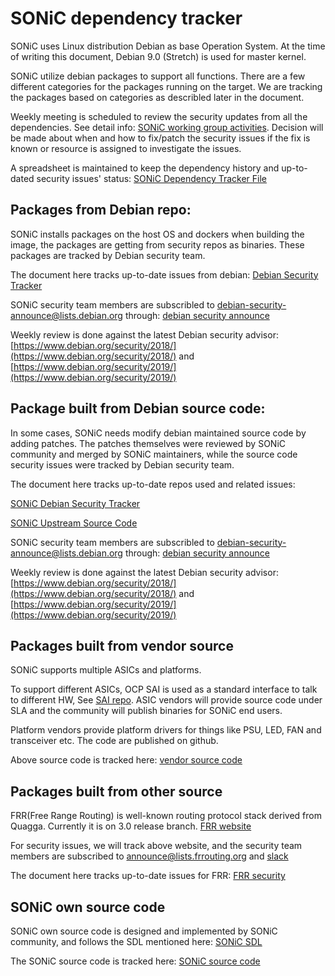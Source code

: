 # SONiC dependency tracker

SONiC uses Linux distribution Debian as base Operation System. At the time of writing this document, Debian 9.0 (Stretch) is used for master kernel.

SONiC utilize debian packages to support all functions. There are a few different categories for the packages running on the target. We are tracking the packages based on categories as describled later in the document.

Weekly meeting is scheduled to review the security updates from all the dependencies.  See detail info: [SONiC working group activities](https://github.com/Azure/sonic-security/wiki). Decision will be made about when and how to fix/patch the security issues if the fix is known or resource is assigned to investigate the issues.

A spreadsheet is maintained to keep the dependency history and up-to-dated security issues' status:
[SONiC Dependency Tracker File](https://docs.google.com/spreadsheets/d/1db5uvrd0ph_MBB43iHuNhnLb9klpU6e7NF6S0p3KmZ4/edit?usp=sharing)

## Packages from Debian repo:
SONiC installs packages on the host OS and dockers when building the image, the packages are getting from security repos as binaries. These packages are tracked by Debian security team.

The document here tracks up-to-date issues from debian:
[Debian Security Tracker](https://docs.google.com/spreadsheets/d/1db5uvrd0ph_MBB43iHuNhnLb9klpU6e7NF6S0p3KmZ4/edit#gid=0)

SONiC security team members are subscribled to debian-security-announce@lists.debian.org through:
[debian security announce](https://lists.debian.org/debian-security-announce/)

Weekly review is done against the latest Debian security advisor: 
[https://www.debian.org/security/2018/](https://www.debian.org/security/2018/) and [https://www.debian.org/security/2019/](https://www.debian.org/security/2019/)

## Package built from Debian source code:
In some cases, SONiC needs modify debian maintained source code by adding patches. The patches themselves were reviewed by SONiC community and merged by SONiC maintainers, while the source code security issues were tracked by Debian security team.

The document here tracks up-to-date repos used and related issues:

[SONiC Debian Security Tracker](https://docs.google.com/spreadsheets/d/1db5uvrd0ph_MBB43iHuNhnLb9klpU6e7NF6S0p3KmZ4/edit#gid=0)

[SONiC Upstream Source Code](https://docs.google.com/spreadsheets/d/1db5uvrd0ph_MBB43iHuNhnLb9klpU6e7NF6S0p3KmZ4/edit#gid=793990498)

SONiC security team members are subscribled to debian-security-announce@lists.debian.org through:
[debian security announce](https://lists.debian.org/debian-security-announce/)

Weekly review is done against the latest Debian security advisor:
[https://www.debian.org/security/2018/](https://www.debian.org/security/2018/) and [https://www.debian.org/security/2019/](https://www.debian.org/security/2019/)

## Packages built from vendor source
SONiC supports multiple ASICs and platforms.

To support different ASICs, OCP SAI is used as a standard interface to talk to different HW, See [SAI repo](https://github.com/opencomputeproject/SAI). ASIC vendors will provide source code under SLA and the community will publish binaries for SONiC end users. 

Platform vendors provide platform drivers for things like PSU, LED, FAN and transceiver etc. The code are published on github.

Above source code is tracked here:
[vendor source code](https://docs.google.com/spreadsheets/d/1db5uvrd0ph_MBB43iHuNhnLb9klpU6e7NF6S0p3KmZ4/edit#gid=1590257749)

## Packages built from other source
FRR(Free Range Routing) is well-known routing protocol stack derived from Quagga. Currently it is on 3.0 release branch. [FRR website](https://github.com/FRRouting/frr)

For security issues, we will track above website, and the security team members are subscribed to [announce@lists.frrouting.org](announce@lists.frrouting.org)  and [slack](https://frrouting.slack.com/)

The document here tracks up-to-date issues for FRR:
[FRR security](https://docs.google.com/spreadsheets/d/1db5uvrd0ph_MBB43iHuNhnLb9klpU6e7NF6S0p3KmZ4/edit#gid=614184260)


## SONiC own source code
SONiC own source code is designed and implemented by SONiC community, and follows the SDL mentioned here:
[SONiC SDL](https://github.com/Azure/sonic-security/blob/master/sonic-software-development-lifecycle.md)

The SONiC source code is tracked here:
[SONiC source code](https://docs.google.com/spreadsheets/d/1db5uvrd0ph_MBB43iHuNhnLb9klpU6e7NF6S0p3KmZ4/edit#gid=123193953)
